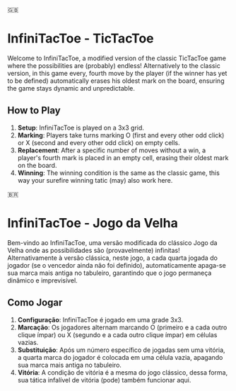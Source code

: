 🇬🇧
# InfiniTacToe -  TicTacToe

Welcome to InfiniTacToe, a modified version of the classic TicTacToe game where the possibilities are (probably) endless! Alternatively to the classic version, in this game every, fourth move by the player (if the winner has yet to be defined) automatically erases his oldest mark on the board, ensuring the game stays dynamic and unpredictable.

## How to Play

1. **Setup**: InfiniTacToe is played on a 3x3 grid.
2. **Marking**: Players take turns marking O (first and every other odd click) or X (second and every other odd click) on empty cells.
3. **Replacement**: After a specific number of moves without a win, a player's fourth mark is placed in an empty cell, erasing their oldest mark on the board.
4. **Winning**: The winning condition is the same as the classic game, this way your surefire winning tatic (may) also work here.






🇧🇷
# InfiniTacToe - Jogo da Velha

Bem-vindo ao InfiniTacToe, uma versão modificada do clássico Jogo da Velha onde as possibilidades são (provavelmente) infinitas! Alternativamente à versão clássica, neste jogo, a cada quarta jogada do jogador (se o vencedor ainda não foi definido), automaticamente apaga-se sua marca mais antiga no tabuleiro, garantindo que o jogo permaneça dinâmico e imprevisível.

## Como Jogar

1. **Configuração**: InfiniTacToe é jogado em uma grade 3x3.
2. **Marcação**: Os jogadores alternam marcando O (primeiro e a cada outro clique ímpar) ou X (segundo e a cada outro clique ímpar) em células vazias.
3. **Substituição**: Após um número específico de jogadas sem uma vitória, a quarta marca do jogador é colocada em uma célula vazia, apagando sua marca mais antiga no tabuleiro.
4. **Vitória**: A condição de vitória é a mesma do jogo clássico, dessa forma, sua tática infalível de vitória (pode) também funcionar aqui.

